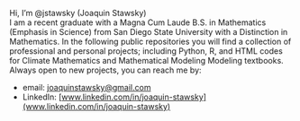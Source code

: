 Hi, I’m @jstawsky (Joaquin Stawsky)
<br>  I am a recent graduate with a Magna Cum Laude B.S. in Mathematics (Emphasis in Science) from San Diego State University with a Distinction in Mathematics. In the following public repositories you will find a collection of professional and personal projects; including Python, R, and HTML codes for Climate Mathematics and Mathematical Modeling Modeling textbooks.
</br>
Always open to new projects, you can reach me by:
- email: joaquinstawsky@gmail.com
- LinkedIn: [www.linkedin.com/in/joaquin-stawsky](www.linkedin.com/in/joaquin-stawsky)

<!---
jstawsky/jstawsky is a ✨ special ✨ repository because its `README.md` (this file) appears on your GitHub profile.
You can click the Preview link to take a look at your changes.
--->
